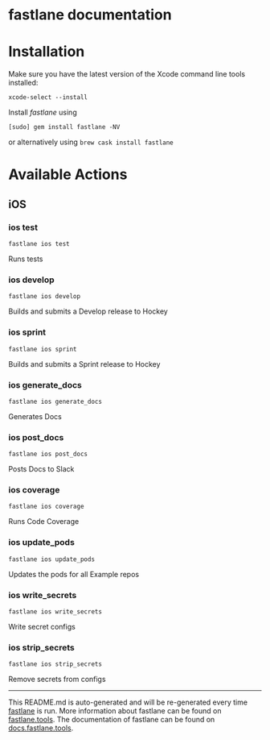fastlane documentation
================
# Installation

Make sure you have the latest version of the Xcode command line tools installed:

```
xcode-select --install
```

Install _fastlane_ using
```
[sudo] gem install fastlane -NV
```
or alternatively using `brew cask install fastlane`

# Available Actions
## iOS
### ios test
```
fastlane ios test
```
Runs tests
### ios develop
```
fastlane ios develop
```
Builds and submits a Develop release to Hockey
### ios sprint
```
fastlane ios sprint
```
Builds and submits a Sprint release to Hockey
### ios generate_docs
```
fastlane ios generate_docs
```
Generates Docs
### ios post_docs
```
fastlane ios post_docs
```
Posts Docs to Slack
### ios coverage
```
fastlane ios coverage
```
Runs Code Coverage
### ios update_pods
```
fastlane ios update_pods
```
Updates the pods for all Example repos
### ios write_secrets
```
fastlane ios write_secrets
```
Write secret configs
### ios strip_secrets
```
fastlane ios strip_secrets
```
Remove secrets from configs

----

This README.md is auto-generated and will be re-generated every time [fastlane](https://fastlane.tools) is run.
More information about fastlane can be found on [fastlane.tools](https://fastlane.tools).
The documentation of fastlane can be found on [docs.fastlane.tools](https://docs.fastlane.tools).
